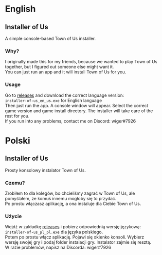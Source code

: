 # English
## Installer of Us
A simple console-based Town of Us installer.
### Why?
I originally made this for my friends, because we wanted to play Town of Us together, but I figured out someone else might want it.\
You can just run an app and it will install Town of Us for you.
### Usage
Go to [releases](https://github.com/wiger3/installer-of-us/releases "releases") and download the correct language version:\
`installer-of-us_en_us.exe` for English language\
Then just run the app. A console window will appear. Select the correct game version and game install directory. The installer will take care of the rest for you.\
If you run into any problems, contact me on Discord: wiger#7926
# Polski
## Installer of Us
Prosty konsolowy instalator Town of Us.
### Czemu?
Zrobiłem to dla kolegów, bo chcieliśmy zagrać w Town of Us, ale pomyślałem, że komuś innemu mogłoby się to przydać.\
Po prostu włączasz aplikację, a ona instaluje dla Ciebie Town of Us.
### Użycie
Wejdź w zakładkę [releases](https://github.com/wiger3/installer-of-us/releases "releases") i pobierz odpowiednią wersję językową:\
`installer-of-us_pl_pl.exe` dla języka polskiego.\
Potem po prostu włącz aplikację. Pojawi się okienko konsoli. Wybierz wersję swojej gry i podaj folder instalacji gry. Instalator zajmie się resztą.\
W razie problemów, napisz na Discorda: wiger#7926
